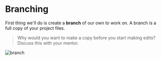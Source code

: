 # Branching

First thing we'll do is create a **branch** of our own to work on. A branch is a full copy of your project files. 


> Why would you want to make a copy before you start making edits? Discuss this with your mentor.


![branch](https://www.atlassian.com/wac/landing/git/tutorial/git-branches/pageSections/0/contentColumnTwo/0/imageBinary/git-tutorial_branching-merging.png)
